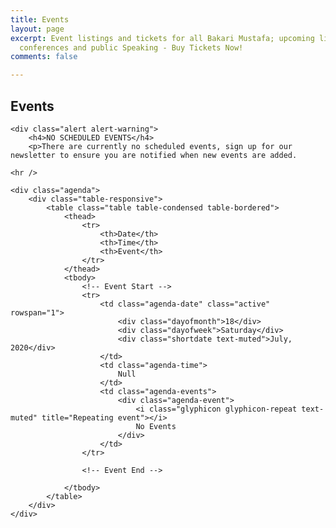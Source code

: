 ```yaml
---
title: Events
layout: page
excerpt: Event listings and tickets for all Bakari Mustafa; upcoming live podcasts,
  conferences and public Speaking - Buy Tickets Now!
comments: false

---
```


<section class="l--mar-top-m l--grid-wide l--flex l--space-compact">
<div class="container">

<h2>Events</h2>
    <p class="lead">
    </p>
    
    <div class="alert alert-warning">
        <h4>NO SCHEDULED EVENTS</h4>
        <p>There are currently no scheduled events, sign up for our newsletter to ensure you are notified when new events are added.
</p>
    </div>

    <hr />

    <div class="agenda">
        <div class="table-responsive">
            <table class="table table-condensed table-bordered">
                <thead>
                    <tr>
                        <th>Date</th>
                        <th>Time</th>
                        <th>Event</th>
                    </tr>
                </thead>
                <tbody>
                    <!-- Event Start -->
                    <tr>
                        <td class="agenda-date" class="active" rowspan="1">
                            <div class="dayofmonth">18</div>
                            <div class="dayofweek">Saturday</div>
                            <div class="shortdate text-muted">July, 2020</div>
                        </td>
                        <td class="agenda-time">
                            Null
                        </td>
                        <td class="agenda-events">
                            <div class="agenda-event">
                                <i class="glyphicon glyphicon-repeat text-muted" title="Repeating event"></i> 
                                No Events
                            </div>
                        </td>
                    </tr>
                    
                    <!-- Event End -->
                   
                </tbody>
            </table>
        </div>
    </div>
</div>

</section>
